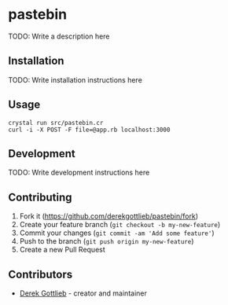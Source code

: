 # pastebin

TODO: Write a description here

## Installation

TODO: Write installation instructions here

## Usage

```
crystal run src/pastebin.cr
curl -i -X POST -F file=@app.rb localhost:3000
```

## Development

TODO: Write development instructions here

## Contributing

1. Fork it (<https://github.com/derekgottlieb/pastebin/fork>)
2. Create your feature branch (`git checkout -b my-new-feature`)
3. Commit your changes (`git commit -am 'Add some feature'`)
4. Push to the branch (`git push origin my-new-feature`)
5. Create a new Pull Request

## Contributors

- [Derek Gottlieb](https://github.com/derekgottlieb) - creator and maintainer
